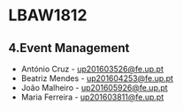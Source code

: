 # LBAW1812

## 4.Event Management

* António Cruz   - up201603526@fe.up.pt
* Beatriz Mendes - up201604253@fe.up.pt
* João Malheiro  - up201605926@fe.up.pt
* Maria Ferreira - up201603811@fe.up.pt
